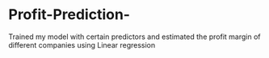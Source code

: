 # Profit-Prediction-
Trained my model with certain predictors and estimated the profit margin of different companies using Linear regression
